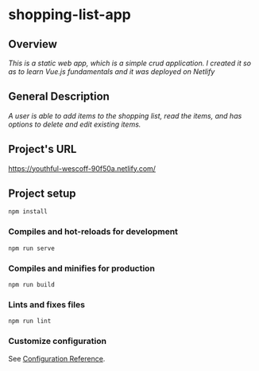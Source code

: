 # shopping-list-app

## Overview
_This is a static web app, which is a simple crud application. I created it so as to learn Vue.js fundamentals and it was deployed on Netlify_

## General Description
_A user is able to add items to the shopping list, read the items, and has options to delete and edit existing items._

## Project's URL
https://youthful-wescoff-90f50a.netlify.com/

## Project setup
```
npm install
```

### Compiles and hot-reloads for development
```
npm run serve
```

### Compiles and minifies for production
```
npm run build
```

### Lints and fixes files
```
npm run lint
```

### Customize configuration
See [Configuration Reference](https://cli.vuejs.org/config/).
